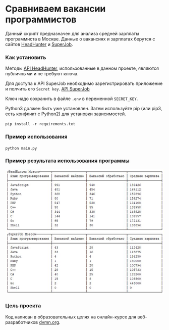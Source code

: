 # Сравниваем вакансии программистов

Данный скрипт предназначен для анализа средней зарплаты программиста в Москве.
Данные о вакансиях и зарплатах берутся с сайтов [HeadHunter](https://hh.ru/) и [SuperJob](https://www.superjob.ru/).

### Как установить

Методы [API HeadHunter](https://dev.hh.ru/), использованные в данном проекте, являются публичными и не требуют ключа.

Для доступа к API SuperJob необходимо зарегистрировать приложение и полчить его `Secret key`.
[API SuperJob](https://api.superjob.ru/)

Ключ надо сохранить в файле `.env` в переменной `SECRET_KEY`.

Python3 должен быть уже установлен. Затем используйте pip (или pip3, есть конфликт с Python2) для установки зависимостей.

`pip install -r requirements.txt`

### Пример использования

`python main.py`

### Пример результата использования программы

![Иллюстрация к проекту](https://github.com/ViktorKch/images/blob/master/vacancies_table.JPG)

### Цель проекта

Код написан в образовательных целях на онлайн-курсе для веб-разработчиков [dvmn.org](https://dvmn.org/).
